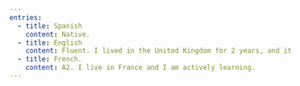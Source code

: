 ```yaml
---
entries:
  - title: Spanish
    content: Native.
  - title: English
    content: Fluent. I lived in the United Kingdom for 2 years, and it is the main language I use at work.
  - title: French.
    content: A2. I live in France and I am actively learning.
---
```

